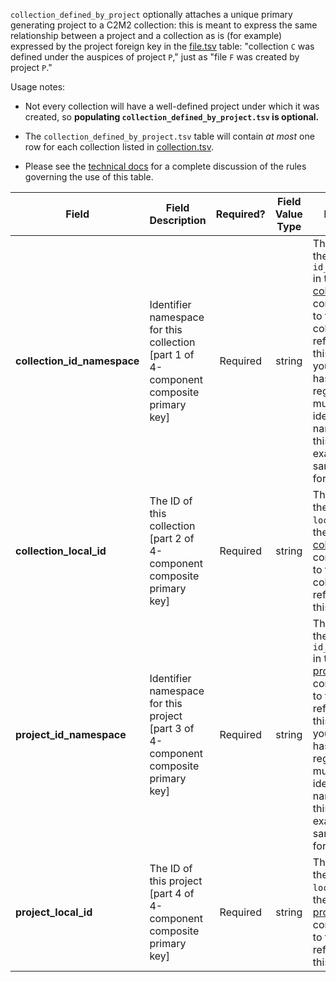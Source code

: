 `collection_defined_by_project` optionally attaches a unique primary generating project to a C2M2 collection: this is meant to express the same relationship between a project and a collection as is (for example) expressed by the project foreign key in the [file.tsv](./TableInfo:-file.tsv) table: "collection `C` was defined under the auspices of project `P`," just as "file `F` was created by project `P`."

Usage notes:

* Not every collection will have a well-defined project under which it was created, so **populating `collection_defined_by_project.tsv` is optional.**

* The `collection_defined_by_project.tsv` table will contain _at most_ one row for each collection listed in [collection.tsv](./TableInfo:-collection.tsv).

* Please see the [technical docs](https://docs.nih-cfde.org/en/latest/c2m2/draft-C2M2_specification/#association-tables-inter-entity-linkages) for a complete discussion of the rules governing the use of this table.

Field | Field Description | Required? | Field Value Type | Extra Info 
------|-------------------|:-----------:|:-------------:|------------
**collection_id_namespace** | Identifier namespace for this collection [part 1 of 4-component composite primary key] | Required | string | This will be the value of `id_namespace` in the row in [collection.tsv](./TableInfo:-collection.tsv) corresponding to the collection referenced in this row. If your program has not registered multiple CFDE identifier namespaces, this will be exactly the same value for all rows.
**collection_local_id** | The ID of this collection [part 2 of 4-component composite primary key] | Required | string | This will be the value of `local_id` in the row in [collection.tsv](./TableInfo:-collection.tsv) corresponding to the collection referenced in this row.
**project_id_namespace** | Identifier namespace for this project [part 3 of 4-component composite primary key] | Required | string | This will be the value of `id_namespace` in the row in [project.tsv](./TableInfo:-project.tsv) corresponding to the project referenced in this row. If your program has not registered multiple CFDE identifier namespaces, this will be exactly the same value for all rows.
**project_local_id** | The ID of this project [part 4 of 4-component composite primary key] | Required | string | This will be the value of `local_id` in the row in [project.tsv](./TableInfo:-project.tsv) corresponding to the project referenced in this row.
